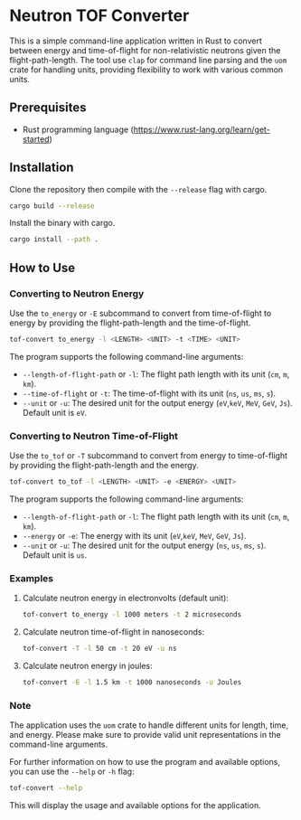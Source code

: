 # Neutron TOF Converter

This is a simple command-line application written in Rust to convert between energy and time-of-flight for non-relativistic neutrons given the flight-path-length. The tool use `clap` for command line parsing and the `uom` crate for handling units, providing flexibility to work with various common units.

## Prerequisites

- Rust programming language (<https://www.rust-lang.org/learn/get-started>)

## Installation

Clone the repository then compile with the `--release` flag with cargo.

```bash
cargo build --release
```

Install the binary with cargo.

```bash
cargo install --path .
```

## How to Use

### Converting to Neutron Energy

Use the `to_energy` or `-E` subcommand to convert from time-of-flight to energy by providing the flight-path-length and the time-of-flight.

```bash
tof-convert to_energy -l <LENGTH> <UNIT> -t <TIME> <UNIT>
```

The program supports the following command-line arguments:

- `--length-of-flight-path` or `-l`: The flight path length with its unit (`cm`, `m`, `km`).
- `--time-of-flight` or `-t`: The time-of-flight with its unit (`ns`, `us`, `ms`, `s`).
- `--unit` or `-u`: The desired unit for the output energy (`eV`,`keV`, `MeV`, `GeV`, `Js`). Default unit is `eV`.

### Converting to Neutron Time-of-Flight

Use the `to_tof` or `-T` subcommand to convert from energy to time-of-flight by providing the flight-path-length and the energy.

```bash
tof-convert to_tof -l <LENGTH> <UNIT> -e <ENERGY> <UNIT>
```

The program supports the following command-line arguments:

- `--length-of-flight-path` or `-l`: The flight path length with its unit (`cm`, `m`, `km`).
- `--energy` or `-e`: The energy with its unit (`eV`,`keV`, `MeV`, `GeV`, `Js`).
- `--unit` or `-u`: The desired unit for the output energy (`ns`, `us`, `ms`, `s`). Default unit is `us`.

### Examples

1. Calculate neutron energy in electronvolts (default unit):

    ```bash
    tof-convert to_energy -l 1000 meters -t 2 microseconds
    ```

2. Calculate neutron time-of-flight in nanoseconds:

    ```bash
    tof-convert -T -l 50 cm -t 20 eV -u ns
    ```

3. Calculate neutron energy in joules:

    ```bash
    tof-convert -E -l 1.5 km -t 1000 nanoseconds -u Joules
    ```

### Note

The application uses the `uom` crate to handle different units for length, time, and energy. Please make sure to provide valid unit representations in the command-line arguments.

For further information on how to use the program and available options, you can use the `--help` or `-h` flag:

```bash
tof-convert --help
```

This will display the usage and available options for the application.
